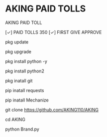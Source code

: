 # AKING PAID TOLLS

AKING PAID TOLL

[✓] PAID TOLLS 350
[✓] FIRST GIVE APPROVE

pkg update

pkg upgrade

pkg install python -y

pkg install python2 

pkg inatall git

pip inatall requests

pip inatall Mechanize

git clone https://github.com/AKING110/AKING

cd AKING

python Brand.py



